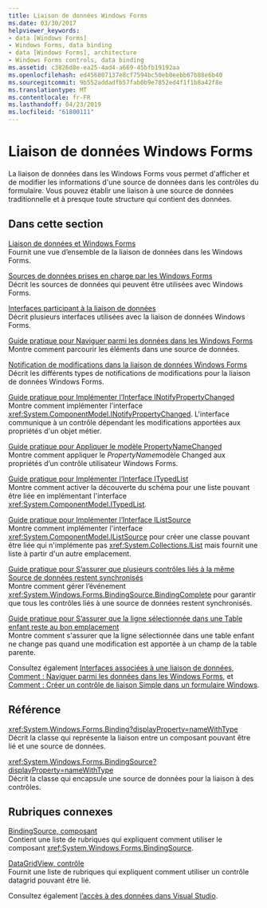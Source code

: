 ```yaml
---
title: Liaison de données Windows Forms
ms.date: 03/30/2017
helpviewer_keywords:
- data [Windows Forms]
- Windows Forms, data binding
- data [Windows Forms], architecture
- Windows Forms controls, data binding
ms.assetid: c3826d8e-ea25-4ad4-a669-45bfb19192aa
ms.openlocfilehash: ed456807137e8cf7594bc50eb0eebb67b88e6b40
ms.sourcegitcommit: 9b552addadfb57fab0b9e7852ed4f1f1b8a42f8e
ms.translationtype: MT
ms.contentlocale: fr-FR
ms.lasthandoff: 04/23/2019
ms.locfileid: "61800111"
---
```

# <a name="windows-forms-data-binding"></a>Liaison de données Windows Forms
La liaison de données dans les Windows Forms vous permet d'afficher et de modifier les informations d'une source de données dans les contrôles du formulaire. Vous pouvez établir une liaison à une source de données traditionnelle et à presque toute structure qui contient des données.  
  
## <a name="in-this-section"></a>Dans cette section  
 [Liaison de données et Windows Forms](data-binding-and-windows-forms.md)  
 Fournit une vue d’ensemble de la liaison de données dans les Windows Forms.  
  
 [Sources de données prises en charge par les Windows Forms](data-sources-supported-by-windows-forms.md)  
 Décrit les sources de données qui peuvent être utilisées avec Windows Forms.  
  
 [Interfaces participant à la liaison de données](interfaces-related-to-data-binding.md)  
 Décrit plusieurs interfaces utilisées avec la liaison de données Windows Forms.  
  
 [Guide pratique pour Naviguer parmi les données dans les Windows Forms](how-to-navigate-data-in-windows-forms.md)  
 Montre comment parcourir les éléments dans une source de données.  
  
 [Notification de modifications dans la liaison de données Windows Forms](change-notification-in-windows-forms-data-binding.md)  
 Décrit les différents types de notifications de modifications pour la liaison de données Windows Forms.  
  
 [Guide pratique pour Implémenter l’Interface INotifyPropertyChanged](how-to-implement-the-inotifypropertychanged-interface.md)  
 Montre comment implémenter l'interface <xref:System.ComponentModel.INotifyPropertyChanged>. L'interface communique à un contrôle dépendant les modifications apportées aux propriétés d'un objet métier.  
  
 [Guide pratique pour Appliquer le modèle PropertyNameChanged](how-to-apply-the-propertynamechanged-pattern.md)  
 Montre comment appliquer le *PropertyName*modèle Changed aux propriétés d’un contrôle utilisateur Windows Forms.  
  
 [Guide pratique pour Implémenter l’Interface ITypedList](how-to-implement-the-itypedlist-interface.md)  
 Montre comment activer la découverte du schéma pour une liste pouvant être liée en implémentant l'interface <xref:System.ComponentModel.ITypedList>.  
  
 [Guide pratique pour Implémenter l’Interface IListSource](how-to-implement-the-ilistsource-interface.md)  
 Montre comment implémenter l'interface <xref:System.ComponentModel.IListSource> pour créer une classe pouvant être liée qui n'implémente pas <xref:System.Collections.IList> mais fournit une liste à partir d'un autre emplacement.  
  
 [Guide pratique pour S’assurer que plusieurs contrôles liés à la même Source de données restent synchronisés](multiple-controls-bound-to-data-source-synchronized.md)  
 Montre comment gérer l’événement <xref:System.Windows.Forms.BindingSource.BindingComplete> pour garantir que tous les contrôles liés à une source de données restent synchronisés.  
  
 [Guide pratique pour S’assurer que la ligne sélectionnée dans une Table enfant reste au bon emplacement](ensure-the-selected-row-in-a-child-table-correct.md)  
 Montre comment s'assurer que la ligne sélectionnée dans une table enfant ne change pas quand une modification est apportée à un champ de la table parente.  
  
 Consultez également [Interfaces associées à une liaison de données](interfaces-related-to-data-binding.md), [Comment : Naviguer parmi les données dans les Windows Forms](how-to-navigate-data-in-windows-forms.md), et [Comment : Créer un contrôle de liaison Simple dans un formulaire Windows](how-to-create-a-simple-bound-control-on-a-windows-form.md).  
  
## <a name="reference"></a>Référence  
 <xref:System.Windows.Forms.Binding?displayProperty=nameWithType>  
 Décrit la classe qui représente la liaison entre un composant pouvant être lié et une source de données.  
  
 <xref:System.Windows.Forms.BindingSource?displayProperty=nameWithType>  
 Décrit la classe qui encapsule une source de données pour la liaison à des contrôles.  
  
## <a name="related-sections"></a>Rubriques connexes  
 [BindingSource, composant](./controls/bindingsource-component.md)  
 Contient une liste de rubriques qui expliquent comment utiliser le composant <xref:System.Windows.Forms.BindingSource>.  
  
 [DataGridView, contrôle](./controls/datagridview-control-windows-forms.md)  
 Fournit une liste de rubriques qui expliquent comment utiliser un contrôle datagrid pouvant être lié.  
  
 Consultez également [l’accès à des données dans Visual Studio](/visualstudio/data-tools/accessing-data-in-visual-studio).

